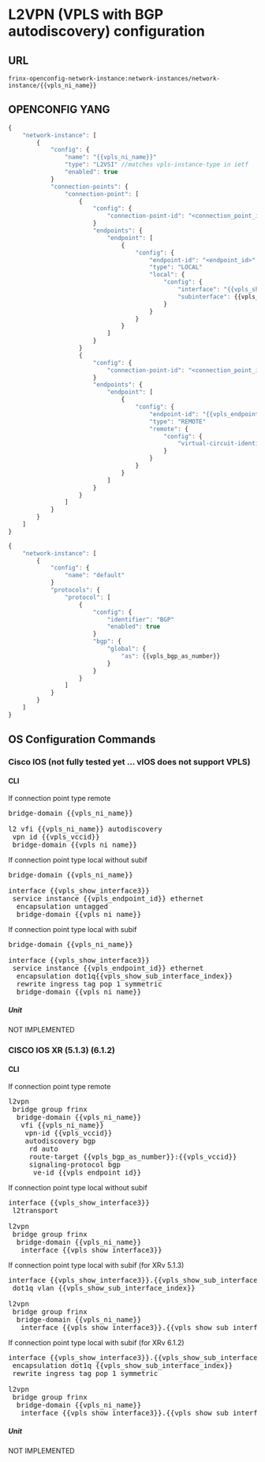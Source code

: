 # L2VPN (VPLS with BGP autodiscovery) configuration

## URL

```
frinx-openconfig-network-instance:network-instances/network-instance/{{vpls_ni_name}}
```

## OPENCONFIG YANG

```javascript
{
    "network-instance": [
        {
            "config": {
                "name": "{{vpls_ni_name}}"
                "type": "L2VSI" //matches vpls-instance-type in ietf
                "enabled": true
            }
            "connection-points": {
                "connection-point": [
                    {
                        "config": {
                            "connection-point-id": "<connection_point_id>"
                        }
                        "endpoints": {
                            "endpoint": [
                                {
                                    "config": {
                                        "endpoint-id": "<endpoint_id>"
                                        "type": "LOCAL"
                                        "local": {
                                            "config": {
                                                "interface": "{{vpls_show_interface3}}"
                                                "subinterface": {{vpls_show_sub_interface_index}}
                                            }
                                        }
                                    }
                                }
                            ]
                        }
                    }
                    {
                        "config": {
                            "connection-point-id": "<connection_point_id>"
                        }
                        "endpoints": {
                            "endpoint": [
                                {
                                    "config": {
                                        "endpoint-id": "{{vpls_endpoint_id}}"
                                        "type": "REMOTE"
                                        "remote": {
                                            "config": {
                                                "virtual-circuit-identifier": {{vpls_vccid}}
                                            }
                                        }
                                    }
                                }
                            ]
                        }
                    }
                ]
            }
        }
    ]
}
```

```javascript
{
    "network-instance": [
        {
            "config": {
                "name": "default"
            }
            "protocols": {
                "protocol": [
                    {
                        "config": {
                            "identifier": "BGP"
                            "enabled": true
                        }
                        "bgp": {
                            "global": {
                                "as": {{vpls_bgp_as_number}}
                            }
                        }
                    }
                ]
            }
        }
    ]
}
```

## OS Configuration Commands

### Cisco IOS (not fully tested yet ... vIOS does not support VPLS)

#### CLI

If connection point type remote
<pre>
bridge-domain {{vpls_ni_name}}

l2 vfi {{vpls_ni_name}} autodiscovery
 vpn id {{vpls_vccid}}
 bridge-domain {{vpls_ni_name}}
</pre>

If connection point type local without subif
<pre>
bridge-domain {{vpls_ni_name}}

interface {{vpls_show_interface3}}
 service instance {{vpls_endpoint_id}} ethernet
  encapsulation untagged
  bridge-domain {{vpls_ni_name}}
</pre>

If connection point type local with subif
<pre>
bridge-domain {{vpls_ni_name}}

interface {{vpls_show_interface3}}
 service instance {{vpls_endpoint_id}} ethernet
  encapsulation dot1q{{vpls_show_sub_interface_index}}
  rewrite ingress tag pop 1 symmetric
  bridge-domain {{vpls_ni_name}}
</pre>

##### Unit

NOT IMPLEMENTED

### CISCO IOS XR (5.1.3) (6.1.2)

#### CLI

If connection point type remote
<pre>
l2vpn
 bridge group frinx
  bridge-domain {{vpls_ni_name}}
   vfi {{vpls_ni_name}}
    vpn-id {{vpls_vccid}}
    autodiscovery bgp
     rd auto
     route-target {{vpls_bgp_as_number}}:{{vpls_vccid}}
     signaling-protocol bgp
      ve-id {{vpls_endpoint_id}}
</pre>

If connection point type local without subif
<pre>
interface {{vpls_show_interface3}}
 l2transport

l2vpn
 bridge group frinx
  bridge-domain {{vpls_ni_name}}
   interface {{vpls_show_interface3}}
</pre>

If connection point type local with subif (for XRv 5.1.3)
<pre>
interface {{vpls_show_interface3}}.{{vpls_show_sub_interface_index}} l2transport
 dot1q vlan {{vpls_show_sub_interface_index}}

l2vpn
 bridge group frinx
  bridge-domain {{vpls_ni_name}}
   interface {{vpls_show_interface3}}.{{vpls_show_sub_interface_index}}
</pre>

If connection point type local with subif (for XRv 6.1.2)
<pre>
interface {{vpls_show_interface3}}.{{vpls_show_sub_interface_index}} l2transport
 encapsulation dot1q {{vpls_show_sub_interface_index}}
 rewrite ingress tag pop 1 symmetric
 
l2vpn
 bridge group frinx
  bridge-domain {{vpls_ni_name}}
   interface {{vpls_show_interface3}}.{{vpls_show_sub_interface_index}}
</pre>

##### Unit

NOT IMPLEMENTED
